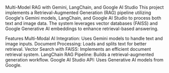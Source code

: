 Multi-Model RAG with Gemini, LangChain, and Google AI Studio
This project implements a Retrieval-Augmented Generation (RAG) pipeline utilizing Google's Gemini models, LangChain, and Google AI Studio to process both text and image data. The system leverages vector databases (FAISS) and Google Generative AI embeddings to enhance retrieval-based answering.

Features
Multi-Modal AI Integration: Uses Gemini models to handle text and image inputs.
Document Processing: Loads and splits text for better retrieval.
Vector Search with FAISS: Implements an efficient document retrieval system.
LangChain RAG Pipeline: Builds a retrieval-augmented generation workflow.
Google AI Studio API: Uses Generative AI models from Google.
